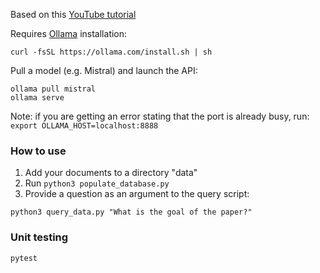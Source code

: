 Based on this [YouTube tutorial](https://www.youtube.com/watch?v=2TJxpyO3ei4)

Requires [Ollama](https://ollama.com/download/linux) installation:
```
curl -fsSL https://ollama.com/install.sh | sh
```

Pull a model (e.g. Mistral) and launch the API:
```
ollama pull mistral
ollama serve
```
Note: if you are getting an error stating that the port is already busy, run: `export OLLAMA_HOST=localhost:8888`

### How to use
1. Add your documents to a directory "data"
2. Run `python3 populate_database.py`
3. Provide a question as an argument to the query script:
```
python3 query_data.py "What is the goal of the paper?"
```

### Unit testing
```
pytest
```